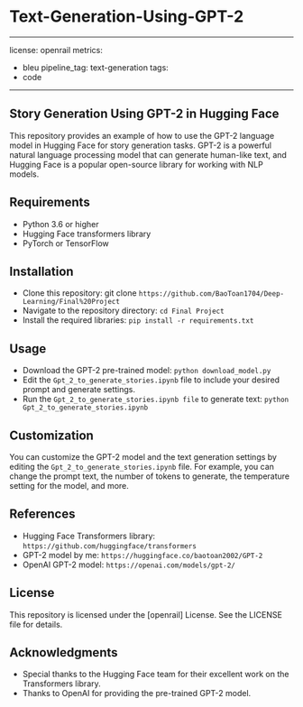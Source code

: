# Text-Generation-Using-GPT-2
---
license: openrail
metrics:
- bleu
pipeline_tag: text-generation
tags:
- code
---

## Story Generation Using GPT-2 in Hugging Face
This repository provides an example of how to use the GPT-2 language model in Hugging Face for story generation tasks. GPT-2 is a powerful natural language processing model that can generate human-like text, and Hugging Face is a popular open-source library for working with NLP models.

## Requirements
- Python 3.6 or higher
- Hugging Face transformers library
- PyTorch or TensorFlow

## Installation
- Clone this repository: git clone ```https://github.com/BaoToan1704/Deep-Learning/Final%20Project```
- Navigate to the repository directory: ```cd Final Project```
- Install the required libraries: ```pip install -r requirements.txt```

## Usage
- Download the GPT-2 pre-trained model: ```python download_model.py```
- Edit the ```Gpt_2_to_generate_stories.ipynb``` file to include your desired prompt and generate settings.
- Run the ```Gpt_2_to_generate_stories.ipynb file``` to generate text: ```python Gpt_2_to_generate_stories.ipynb```
  
## Customization
You can customize the GPT-2 model and the text generation settings by editing the ```Gpt_2_to_generate_stories.ipynb``` file. For example, you can change the prompt text, the number of tokens to generate, the temperature setting for the model, and more.

## References
- Hugging Face Transformers library: ```https://github.com/huggingface/transformers```
- GPT-2 model by me: ```https://huggingface.co/baotoan2002/GPT-2```
- OpenAI GPT-2 model: ```https://openai.com/models/gpt-2/```

## License
This repository is licensed under the [openrail] License. See the LICENSE file for details.

## Acknowledgments
- Special thanks to the Hugging Face team for their excellent work on the Transformers library.
- Thanks to OpenAI for providing the pre-trained GPT-2 model.
